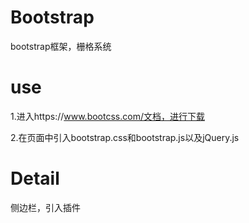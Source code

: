 # Bootstrap
bootstrap框架，栅格系统
# use

1.进入https://www.bootcss.com/文档，进行下载

2.在页面中引入bootstrap.css和bootstrap.js以及jQuery.js

# Detail
侧边栏，引入插件

